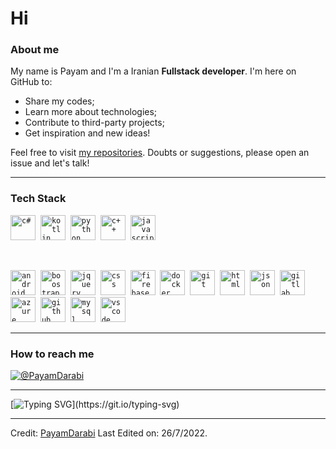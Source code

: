 # Hi
 
###  About me 

My name is Payam and I'm a Iranian **Fullstack developer**. I'm here on GitHub to:
- Share my codes;
- Learn more about technologies;
- Contribute to third-party projects;
- Get inspiration and new ideas!

Feel free to visit [my repositories](https://github.com/PayamDarabi?tab=repositories). Doubts or suggestions, please open an issue and let's talk!

---

### Tech Stack 

<code><img src="https://github.com/yurijserrano/Github-Profile-Readme-Logos/blob/master/programming%20languages/c%23.svg" alt="c#" width="40" height="40" /></code>&nbsp;
<code><img src="https://github.com/yurijserrano/Github-Profile-Readme-Logos/blob/master/programming%20languages/kotlin.svg" alt="kotlin" width="40" height="40" /></code>&nbsp;
<code><img src="https://github.com/yurijserrano/Github-Profile-Readme-Logos/blob/master/programming%20languages/python.svg" alt="python" width="40" height="40" /></code>&nbsp;
<code><img src="https://github.com/yurijserrano/Github-Profile-Readme-Logos/blob/master/programming%20languages/c%2B%2B.svg" alt="c++" width="40" height="40" /></code>&nbsp;
<code><img src="https://github.com/yurijserrano/Github-Profile-Readme-Logos/blob/master/programming%20languages/javascript.svg" alt="javascript" width="40" height="40" /></code>&nbsp;

</br>

<code><img src="https://github.com/yurijserrano/Github-Profile-Readme-Logos/blob/master/frameworks/android.svg" alt="android" width="40" height="40" /></code>&nbsp;
<code><img src="https://github.com/yurijserrano/Github-Profile-Readme-Logos/blob/master/frameworks/boostrap.svg" alt="boostrap" width="40" height="40" /></code>&nbsp;
<code><img src="https://github.com/yurijserrano/Github-Profile-Readme-Logos/blob/master/frameworks/jquery.svg" alt="jquery" width="40" height="40" /></code>&nbsp;
<code><img src="https://github.com/yurijserrano/Github-Profile-Readme-Logos/blob/master/others/css.svg" alt="css" width="40" height="40" /></code>&nbsp;
<code><img src="https://github.com/yurijserrano/Github-Profile-Readme-Logos/blob/master/cloud/firebase.svg" alt="firebase" width="40" height="40" /></code>&nbsp;
<code><img src="https://github.com/yurijserrano/Github-Profile-Readme-Logos/blob/master/cloud/docker.svg" alt="docker" width="40" height="40" /></code>&nbsp;
<code><img src="https://github.com/yurijserrano/Github-Profile-Readme-Logos/blob/master/others/git.svg" alt="git" width="40" height="40" /></code>&nbsp;
<code><img src="https://github.com/yurijserrano/Github-Profile-Readme-Logos/blob/master/others/html.svg" alt="html" width="40" height="40" /></code>&nbsp;
<code><img src="https://github.com/yurijserrano/Github-Profile-Readme-Logos/blob/master/others/json.svg" alt="json" width="40" height="40" /></code>&nbsp;
<code><img src="https://github.com/yurijserrano/Github-Profile-Readme-Logos/blob/master/cloud/gitlab.svg" alt="gitlab" width="40" height="40" /></code>&nbsp;
<code><img src="https://github.com/yurijserrano/Github-Profile-Readme-Logos/blob/master/cloud/azure.svg" alt="azure" width="40" height="40" /></code>&nbsp;
<code><img src="https://github.com/yurijserrano/Github-Profile-Readme-Logos/blob/master/cloud/github.svg" alt="github" width="40" height="40" /></code>&nbsp;
<code><img src="https://github.com/yurijserrano/Github-Profile-Readme-Logos/blob/master/databases/mysql.svg" alt="mysql" width="40" height="40" /></code>&nbsp;
<code><img src="https://github.com/yurijserrano/Github-Profile-Readme-Logos/blob/master/text%20editors/vscode.svg" alt="vscode" width="40" height="40" /></code>&nbsp;

---

### How to reach me 

[![@PayamDarabi](https://img.icons8.com/fluency/48/000000/linkedin.png "@PayamDarabi")](https://www.linkedin.com/in/payamdarabi/)

---

[![Typing SVG](https://readme-typing-svg.herokuapp.com?font=Ubuntu&color=%230EAA20&vCenter=true&lines=Thanks+for+visiting!+You're+welcome!)](https://git.io/typing-svg)

------

Credit: [PayamDarabi](https://github.com/PayamDarabi)
Last Edited on: 26/7/2022.
